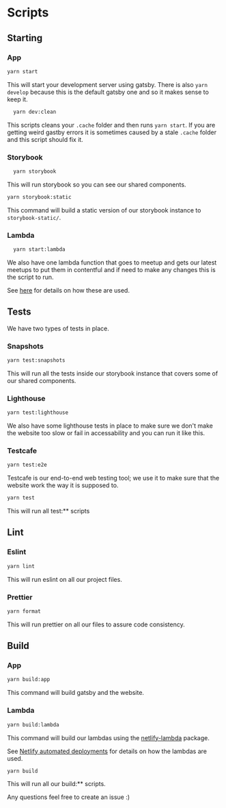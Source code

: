 # Scripts

## Starting

### App

```bash
yarn start
```

This will start your development server using gatsby. There is also `yarn develop` because this is the default gatsby one and so it makes sense to keep it.

```bash
  yarn dev:clean
```

This scripts cleans your `.cache` folder and then runs `yarn start`. If you are getting weird gastby errors it is sometimes caused by a stale `.cache` folder and this script should fix it.

### Storybook

```bash
  yarn storybook
```

This will run storybook so you can see our shared components.

```bash
yarn storybook:static
```

This command will build a static version of our storybook instance to `storybook-static/`.

### Lambda

```bash
  yarn start:lambda
```

We also have one lambda function that goes to meetup and gets our latest meetups to put them in contentful and if need to make any changes this is the script to run.

See [here](../README.md#ƛ-netlify-lambda-automated-deployments) for details on how these are used.

## Tests

We have two types of tests in place.

### Snapshots

```bash
yarn test:snapshots
```

This will run all the tests inside our storybook instance that covers some of our shared components.

### Lighthouse

```bash
yarn test:lighthouse
```

We also have some lighthouse tests in place to make sure we don't make the website too slow or fail in accessability and you can run it like this.

### Testcafe

```bash
yarn test:e2e
```

Testcafe is our end-to-end web testing tool; we use it to make sure that the website work the way it is supposed to.

```bash
yarn test
```

This will run all test:\*\* scripts

## Lint

### Eslint

```bash
yarn lint
```

This will run eslint on all our project files.

### Prettier

```bash
yarn format
```

This will run prettier on all our files to assure code consistency.

## Build

### App

```bash
yarn build:app
```

This command will build gatsby and the website.

### Lambda

```bash
yarn build:lambda
```

This command will build our lambdas using the [netlify-lambda](https://github.com/netlify/netlify-lambda) package.

See [Netlify automated deployments](../README.md#ƛ-netlify-lambda-automated-deployments) for details on how the lambdas are used.

```bash
yarn build
```

This will run all our build:\*\* scripts.

Any questions feel free to create an issue :)
